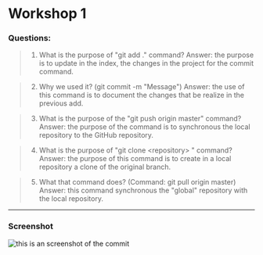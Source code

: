 # Workshop 1

### Questions:

> 1. What is the purpose of "git add ." command?
> Answer: the purpose is to update in the index, the changes in the project for the commit command. 

> 2. Why we used it? (git commit -m "Message")
> Answer: the use of this command is to document the changes that be realize in the previous add.


> 3. What is the purpose of the "git push origin master" command?
> Answer: the purpose of the command is to synchronous the local repository to the GitHub repository.

> 4. What is the purpose of "git clone \<repository\> " command?
> Answer: the purpose of this command is to create in a local repository a clone of the original branch.

> 5. What that command does? (Command: git pull origin master)
> Answer: this command synchronous the "global" repository with the local repository.
---
### Screenshot
![this is an screenshot of the commit](http:\\)
